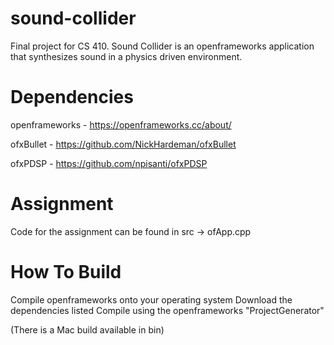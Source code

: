 # sound-collider
Final project for CS 410. Sound Collider is an openframeworks application that synthesizes sound in a physics driven environment.

# Dependencies
openframeworks - https://openframeworks.cc/about/

ofxBullet - https://github.com/NickHardeman/ofxBullet

ofxPDSP - https://github.com/npisanti/ofxPDSP

# Assignment
Code for the assignment can be found in src -> ofApp.cpp

# How To Build
Compile openframeworks onto your operating system
Download the dependencies listed
Compile using the openframeworks "ProjectGenerator"

(There is a Mac build available in bin)

